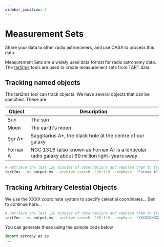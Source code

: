 ```yaml
---
sidebar_position: 2
---
```


# Measurement Sets

Share your data to other radio astronomers, and use CASA to process this data.

Measurement Sets are a widely used data format for radio astronomy data. The [tart2ms](https://github.com/tart-telescope/tart2ms) tools are used to create measurement sets from TART data.


## Tracking named objects

The tart2ms tool can track objects. We have several objects that can be specified. These are

| Object       | Description | 
|--------------|-------------|
| Sun          | The sun       |
| Moon         | The earth's moon    | 
| Sgr A*       | Saggitarius A*, the black hole at the centre of our galaxy |
| Fornax A     | NGC 1316 (also known as Fornax A) is a lenticular radio galaxy about 60 million light-years away. | 

```bash
# Retrieve the last 120 minutes of observations and rephase them to track the celestial object Fornax A
tart2ms --ms output.ms --archive-search -120:1:0 --rephase  "Fornax A" 
```

## Tracking Arbitrary Celestial Objects

We use the XXXX coordinate system to specify celestial coordinates... Ben to continue here... 

```bash
# Retrieve the last 120 minutes of observations and rephase them to track the celestial object located at co-ordinates...
tart2ms --ms output.ms --archive-search -120:1:0 --rephase  "XXXXXXXXXXX" 
```



You can generate these using the sample code below

```python
import astropy as ap
...
```
